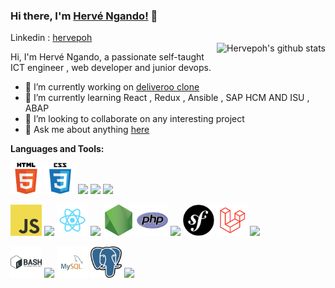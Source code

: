 
<!---
- 👋 Hi, I’m @Hervepoh
- 👀 I’m interested in devops
- 🌱 I’m currently learning Nextjs and C# Foundational with Freeodecamp + Microsoft
- 💞️ I’m looking to collaborate on ...
- 📫 How to reach me epohherve63@gmail.com

Hervepoh/Hervepoh is a ✨ special ✨ repository because its `README.md` (this file) appears on your GitHub profile.
You can click the Preview link to take a look at your changes.
--->

### Hi there, I'm [Hervé Ngando!](https://herveepoh.com) 👋

Linkedin : <a href="https://www.linkedin.com/in/hervepoh/">
  hervepoh
</a>
<br />
<img align="right" src="https://github-readme-stats.vercel.app/api?username=Hervepoh&show_icons=true&include_all_commits=true&theme=github_dark" alt="Hervepoh's github stats" />
<div>
  Hi, I'm Hervé Ngando, a passionate self-taught ICT engineer , web developer and junior devops. 

  - 🔭 I’m currently working on [deliveroo clone](https://github.com/Hervepoh/co)
  - 🌱 I’m currently learning React , Redux , Ansible , SAP HCM AND ISU , ABAP
  - 👯 I’m looking to collaborate on any interesting project
  - 💬 Ask me about anything [here](https://github.com/Hervepoh/Hervepoh/issues)

  **Languages and Tools:**  

  
  <code><img height="50" src="https://raw.githubusercontent.com/github/explore/80688e429a7d4ef2fca1e82350fe8e3517d3494d/topics/html/html.png"></code>
  <code><img height="50" src="https://raw.githubusercontent.com/github/explore/80688e429a7d4ef2fca1e82350fe8e3517d3494d/topics/css/css.png"></code>
   <code><img height="50" src="https://icon.icepanel.io/Technology/svg/Bootstrap.svg"></code>
   <code><img height="50" src="https://icon.icepanel.io/Technology/svg/Tailwind-CSS.svg"></code>
   <code><img height="50" src="https://upload.wikimedia.org/wikipedia/commons/thumb/3/33/Figma-logo.svg/1200px-Figma-logo.svg.png"></code> 
   
   <code><img height="50" src="https://raw.githubusercontent.com/github/explore/80688e429a7d4ef2fca1e82350fe8e3517d3494d/topics/javascript/javascript.png"></code>
   <code><img height="50" src="https://icon.icepanel.io/Technology/svg/TypeScript.svg"></code>
  <code><img height="50" src="https://raw.githubusercontent.com/github/explore/80688e429a7d4ef2fca1e82350fe8e3517d3494d/topics/react/react.png"></code>
  <code><img height="50" src="https://icon.icepanel.io/Technology/png-shadow-512/Next.js.png"></code>
   <code><img height="50" src="https://raw.githubusercontent.com/github/explore/80688e429a7d4ef2fca1e82350fe8e3517d3494d/topics/nodejs/nodejs.png"></code>
<code><img height="50" src="https://raw.githubusercontent.com/github/explore/80688e429a7d4ef2fca1e82350fe8e3517d3494d/topics/php/php.png"></code>
    <code><img height="50" src="https://icon.icepanel.io/Technology/svg/CodeIgniter.svg"></code>
  <code><img height="50" src="https://raw.githubusercontent.com/github/explore/56a826d05cf762b2b50ecbe7d492a839b04f3fbf/topics/symfony/symfony.png"></code>
  <code><img height="50" src="https://raw.githubusercontent.com/github/explore/56a826d05cf762b2b50ecbe7d492a839b04f3fbf/topics/laravel/laravel.png"></code>
  <code><img height="50" src="https://icon.icepanel.io/Technology/svg/Sanity.svg"></code>
   
   <code><img height="50" src="https://raw.githubusercontent.com/github/explore/80688e429a7d4ef2fca1e82350fe8e3517d3494d/topics/bash/bash.png"></code>
   <code><img height="50" src="https://icon.icepanel.io/Technology/svg/Docker.svg"></code>
  <code><img height="50" src="https://raw.githubusercontent.com/github/explore/80688e429a7d4ef2fca1e82350fe8e3517d3494d/topics/mysql/mysql.png"></code>
  <code><img height="50" src="https://raw.githubusercontent.com/github/explore/80688e429a7d4ef2fca1e82350fe8e3517d3494d/topics/postgresql/postgresql.png"></code>
  <code><img height="50" src="https://icon.icepanel.io/Technology/svg/Oracle.svg"></code>
</div>
